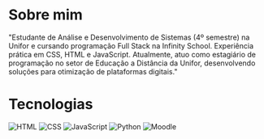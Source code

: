 # Sobre mim

"Estudante de Análise e Desenvolvimento de Sistemas (4º semestre) na Unifor e cursando programação Full Stack na 
Infinity School. Experiência prática em CSS, HTML e JavaScript. Atualmente, atuo como estagiário de programação no setor 
de Educação a Distância da Unifor, desenvolvendo soluções para otimização de plataformas digitais."

# Tecnologias

![HTML](https://img.shields.io/badge/-HTML5-E34F26?style=flat-square&logo=html5&logoColor=white)
![CSS](https://img.shields.io/badge/-CSS3-1572B6?style=flat-square&logo=css3&logoColor=white)
![JavaScript](https://img.shields.io/badge/-JavaScript-F7DF1E?style=flat-square&logo=javascript&logoColor=black)
![Python](https://img.shields.io/badge/-Python-3776AB?style=flat-square&logo=python&logoColor=white)
![Moodle](https://img.shields.io/badge/-Moodle-F48225?style=flat-square&logo=moodle&logoColor=white)


<!---
ALVESROMULO/ALVESROMULO is a ✨ special ✨ repository because its `README.md` (this file) appears on your GitHub profile.
You can click the Preview link to take a look at your changes.
--->
